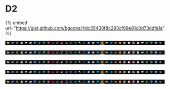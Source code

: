 # D2



{% embed url="https://gist.github.com/bgoonz/4dc35438f8c293cf68e81c0d73ddfe1a" %}



![](../../.gitbook/assets/devider%20%284%29.png)







![](../../.gitbook/assets/devider%20%284%29.png)







![](../../.gitbook/assets/devider%20%284%29.png)







![](../../.gitbook/assets/devider%20%284%29.png)







![](../../.gitbook/assets/devider%20%284%29.png)





